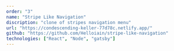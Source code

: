 ```yaml
---
order: "3"
name: "Stripe Like Navigation"
discription: "clone of stripes navigation menu"
url: "https://condescending-keller-77d78c.netlify.app/"
github: "https://github.com/Helloiain/stripe-like-navigation"
technologies: ["React", "Node", "gatsby"]
---
```

